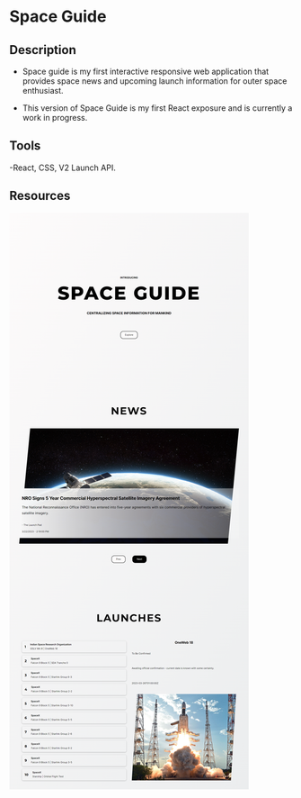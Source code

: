 # Space Guide

## Description

- Space guide is my first interactive responsive web application that provides space news and upcoming launch information for outer space enthusiast.

- This version of Space Guide is my first React exposure and is currently a work in progress.

## Tools

-React, CSS, V2 Launch API.

## Resources

![Screenshot](SG-React.png)
